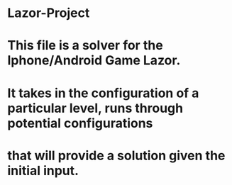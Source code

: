 # Lazor-Project
# This file is a solver for the Iphone/Android Game Lazor. 
# It takes in the configuration of a particular level, runs through potential configurations 
# that will provide a solution given the initial input.
